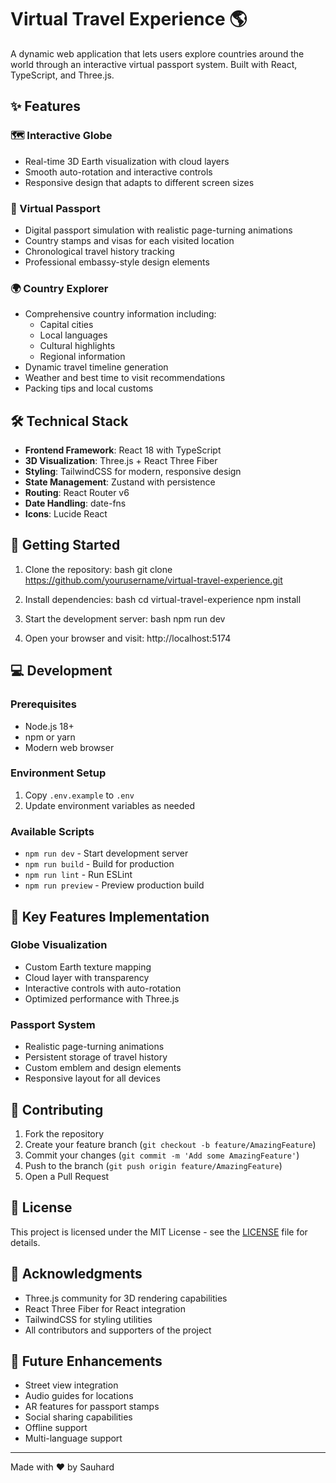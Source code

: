 # Virtual Travel Experience 🌎

A dynamic web application that lets users explore countries around the world through an interactive virtual passport system. Built with React, TypeScript, and Three.js.

## ✨ Features

### 🗺️ Interactive Globe
- Real-time 3D Earth visualization with cloud layers
- Smooth auto-rotation and interactive controls
- Responsive design that adapts to different screen sizes

### 🛂 Virtual Passport
- Digital passport simulation with realistic page-turning animations
- Country stamps and visas for each visited location
- Chronological travel history tracking
- Professional embassy-style design elements

### 🌍 Country Explorer
- Comprehensive country information including:
  - Capital cities
  - Local languages
  - Cultural highlights
  - Regional information
- Dynamic travel timeline generation
- Weather and best time to visit recommendations
- Packing tips and local customs

## 🛠️ Technical Stack

- **Frontend Framework**: React 18 with TypeScript
- **3D Visualization**: Three.js + React Three Fiber
- **Styling**: TailwindCSS for modern, responsive design
- **State Management**: Zustand with persistence
- **Routing**: React Router v6
- **Date Handling**: date-fns
- **Icons**: Lucide React

## 🚀 Getting Started

1. Clone the repository:
bash
git clone https://github.com/yourusername/virtual-travel-experience.git


2. Install dependencies:
bash
cd virtual-travel-experience
npm install


3. Start the development server:
bash
npm run dev


4. Open your browser and visit:
http://localhost:5174


## 💻 Development

### Prerequisites
- Node.js 18+
- npm or yarn
- Modern web browser

### Environment Setup
1. Copy `.env.example` to `.env`
2. Update environment variables as needed

### Available Scripts
- `npm run dev` - Start development server
- `npm run build` - Build for production
- `npm run lint` - Run ESLint
- `npm run preview` - Preview production build

## 🎨 Key Features Implementation

### Globe Visualization
- Custom Earth texture mapping
- Cloud layer with transparency
- Interactive controls with auto-rotation
- Optimized performance with Three.js

### Passport System
- Realistic page-turning animations
- Persistent storage of travel history
- Custom emblem and design elements
- Responsive layout for all devices

## 🤝 Contributing

1. Fork the repository
2. Create your feature branch (`git checkout -b feature/AmazingFeature`)
3. Commit your changes (`git commit -m 'Add some AmazingFeature'`)
4. Push to the branch (`git push origin feature/AmazingFeature`)
5. Open a Pull Request

## 📝 License

This project is licensed under the MIT License - see the [LICENSE](LICENSE) file for details.

## 🙏 Acknowledgments

- Three.js community for 3D rendering capabilities
- React Three Fiber for React integration
- TailwindCSS for styling utilities
- All contributors and supporters of the project

## 🔮 Future Enhancements

- Street view integration
- Audio guides for locations
- AR features for passport stamps
- Social sharing capabilities
- Offline support
- Multi-language support

---

Made with ❤️ by Sauhard


